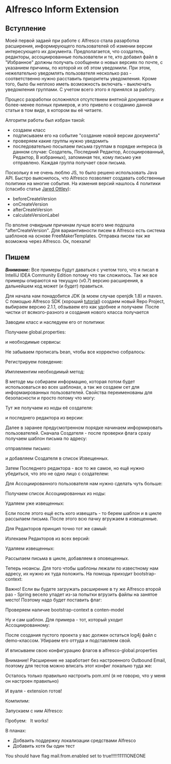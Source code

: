 # Alfresco Inform Extension

## Вступление
Моей первой задаей при работе с Alfresco стала разарботка расширения, 
информирующего пользователей об измении версии интересующего их документа. Предполагается, что создатель, редакторы, ассоциированные пользователи и те, кто добавил файл в "Избранное" должны получать сообщеняи о новых версиях по почте, с указанием причины, по которой их об этом уведомили. При этом, нежелательно уведомлять пользователя несколько раз - соответственно нужно расставить приоритеты уведомления. Кроме того, было бы неплохо иметь возможность включать - выключать уведомления группами. С учетом всего этого я принялся за работу.

Процесс разработки осложнялся отсутствием внятной документации и более-менее полных примеров, и это привело к созданию данной статьи в том виде, в котором вы её читаете.

Алгоритм работы был избран такой:
* создаем класс
* подписываем его на событие "создание новой версии документа"
* проверяем какие группы нужно уведомить
* последовательно посылаем письма группам в порядке интереса (в данном случае: Создатель, Последний Редактор, Ассоциированный, Редактор, В избранных), запоминая тех, кому письмо уже отправлено. Каждая группа получает свои письма.

Поскольку я не очень люблю JS, то было решено использовать Java API. Быстро выяснилось, что Alfresco позволяет создавать собственные политики на многие события. На измения версий нашлось 4 политики (спасибо статье [Jared Ottley][1]):
* beforeCreateVersion
* onCreateVersion
* afterCreateVersion
* calculateVersionLabel

По вполне очвидным причинам лучше всего мне подошла "afterCreateVersion". Для вариантивности писем в Alfresco есть система шаблонов на основе FreeMakerTemplates. Отправка писем так же возможна через Alfresco. Ок, поехали!

## Пишем
***Внимание:*** Все примеры будут даваться с учетом того, что я писал в IntelliJ IDEA Community Edition потому что так сложилось. Так же все примеры опираются на текущую (v0.7) версию расширения, в дальнейшем код может (и будет) правиться.

Для начала нам понадобится JDK (в моем случае openjdk 1.8) и maven. С помощью Alfresco SDK (хороший [tutorial][2]) создаем новый Repo Project, выбираем версию 2.1.1, обзываем его как удобнее и получаем
<img> </img>
После чистки от всякого-разного и создания нового класса получается
<img> </img>

Заводим класс и наследуем его от политики:
<code> </code>

Получаем global.properties:
<code> </code>

и необходимые сервисы:
<code> </code>

Не забываем прописать bean, чтобы все корректно собралось:
<xml> </xml> 

Регистрируем поведение:
<code> </code>

Имплементим необходимый метод:
<code> </code>

В методе мы собираем информацию, которая потом будет использоваться во всех шаблонах, а так же создаем сет для информаированных пользователей. Свойства переименованы для безопасности и просто потому что могу:
<code> </code>

Тут же получаем из ноды её создателя:
<code> </code>

и последнего редактора из версии:
<code> </code>

Далее в заранее предусмотренном порядке начинаем информировать пользователей.
Сначала Создателя - после проверки флага сразу получаем шаблон письма по адресу:
<code> </code>

отправляем письмо:
<code> </code>

и добавляем Создателя в список Извещенных.

Затем Последнего редактора - все то же самое, но ещё нужно убедиться, что это не одно лицо с создателем:
<code> </code>

Для Ассоциированного пользователя нам нужно сделать чуть больше:
<code> </code>

Получаем список Ассоциированных из ноды:
<code> </code>

Удаляем уже извещенных:
<code> </code>

Если после этого ещё есть кого извещать - то берем шаблон и в цикле рассылаем письма. После этого всю пачку вгружаем в извещенные.

Для Редакторов принцип точно тот же самый:
<code> </code>

Излекаем Редакторов из всех версий:
<code> </code>

Удаляем извещенных:
<code> </code>

Рассылаем письма в цикле, добавляем в оповещенных.

Теперь нюансы. Для того чтобы шаблоны лежали по известному нам адресу, их нужно их туда положить. На помощь приходит bootstrap-context:
<xml> </xml>

Важно! Если вы будете загружать расширение в ту же Alfresco второй раз - Spring весело упадет из-за попытки вгрузить файлы на занятое место! Поэтому надо будет поставить флаг:
<xml> </xml>

Проверяем наличие bootstrap-context в conten-model
<xml> </xml>

Ну и сам шаблон. Для примера - тот, который уходит Ассоциированному:
<ftl> </ftl>

После создания пустого проекта у вас должен остаться log4j файл с demo-классом. Убираем его оттуда и подставляем свой. 
<conf> </conf>

И вписываем свою конфигурацию флагов в alfresco-global.properties
<conf> </conf>

Внимание! Расширение не заработает без настроенного Outbound Email, поэтому для тестов  можно вписать этот конфиг локально туда же:
<conf> </conf>

Осталось только правильно настроить pom.xml (я не говорю, что у меня он настроен правильно)
<xml> </xml>

И вуаля - extension готов!

Компилим:
<img/>

Запускаем с ним Alfresco:
<img/>
<img/>

Пробуем:
<img/>
<img/>
It works!

В планах:
* Добваить поддержку локализации средствами Alfresco
* Добавить хотя бы один тест

You should have flag mail.from.enabled set to true!!!!!11111ONEONE

[1]:http://jared.ottleys.net/alfresco/alfresco-max-version-policy/
[2]:http://ecmarchitect.com/alfresco-developer-series-tutorials/maven-sdk/tutorial/tutorial.html
